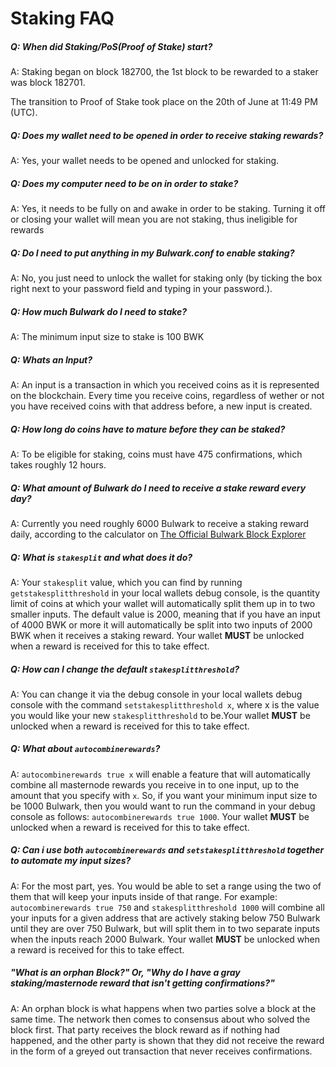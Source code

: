 # Staking FAQ

##### Q: When did Staking/PoS(Proof of Stake) start?

A: Staking began on block 182700, the 1st block to be rewarded to a staker was block 182701.

The transition to Proof of Stake took place on the 20th of June at 11:49 PM (UTC).

##### Q: Does my wallet need to be opened in order to receive staking rewards?

A: Yes, your wallet needs to be opened and unlocked for staking.

##### Q: Does my computer need to be on in order to stake?

A: Yes, it needs to be fully on and awake in order to be staking. Turning it off or closing your wallet will mean you are not staking, thus ineligible for rewards

##### Q: Do I need to put anything in my Bulwark.conf to enable staking?

A: No, you just need to unlock the wallet for staking only (by ticking the box right next to your password field and typing in your password.).

##### Q: How much Bulwark do I need to stake?

A: The minimum input size to stake is 100 BWK

##### Q: Whats an Input?

A: An input is a transaction in which you received coins as it is represented on the blockchain. Every time you receive coins, regardless of wether or not you have received coins with that address before, a new input is created.

##### Q: How long do coins have to mature before they can be staked?

A: To be eligible for staking, coins must have 475 confirmations, which takes roughly 12 hours.

##### Q: What amount of Bulwark do I need to receive a stake reward every day?

A: Currently you need roughly 6000 Bulwark to receive a staking reward daily, according to the calculator on [The Official Bulwark Block Explorer](https://explorer.bulwarkcrypto.com) 

##### Q: What is `stakesplit` and what does it do?

A: Your `stakesplit` value, which you can find by running `getstakesplitthreshold` in your local wallets debug console, is the quantity limit of coins at which your wallet will automatically split them up in to two smaller inputs. The default value is 2000, meaning that if you have an input of 4000 BWK or more it will automatically be split into two inputs of 2000 BWK when it receives a staking reward. Your wallet **MUST** be unlocked when a reward is received for this to take effect.

##### Q: How can I change the default `stakesplitthreshold`?

A: You can change it via the debug console in your local wallets debug console with the command `setstakesplitthreshold x`, where x is the value you would like your new `stakesplitthreshold` to be.Your wallet **MUST** be unlocked when a reward is received for this to take effect.

##### Q: What about `autocombinerewards`?

A: `autocombinerewards true x` will enable a feature that will automatically combine all masternode rewards you receive in to one input, up to the amount that you specify with `x`. So, if you want your minimum input size to be 1000 Bulwark, then you would want to run the command in your debug console as follows: `autocombinerewards true 1000`. Your wallet **MUST** be unlocked when a reward is received for this to take effect.

##### Q: Can i use both `autocombinerewards` and `setstakesplitthreshold` together to automate my input sizes?

A: For the most part, yes. You would be able to set a range using the two of them that will keep your inputs inside of that range.
For example: `autocombinerewards true 750` and `stakesplitthreshold 1000` will combine all your inputs for a given address that are actively staking below 750 Bulwark until they are over 750 Bulwark, but will split them in to two separate inputs when the inputs reach 2000 Bulwark. Your wallet **MUST** be unlocked when a reward is received for this to take effect.

##### "What is an orphan Block?" Or, "Why do I have a gray staking/masternode reward that isn't getting confirmations?"

A: An orphan block is what happens when two parties solve a block at the same time. The network then comes to consensus about who solved the block first. That party receives the block reward as if nothing had happened, and the other party is shown that they did not receive the reward in the form of a greyed out transaction that never receives confirmations.
